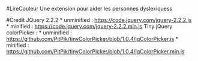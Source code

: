 #LireCouleur
Une extension pour aider les personnes dyslexiquess

#Credit
JQuery 2.2.2
    * unminified : https://code.jquery.com/jquery-2.2.2.js
    * minified : https://code.jquery.com/jquery-2.2.2.min.js
Tiny jQuery colorPicker :
    * unminified : https://github.com/PitPik/tinyColorPicker/blob/1.0.4/jqColorPicker.js
    * minified : https://github.com/PitPik/tinyColorPicker/blob/1.0.4/jqColorPicker.min.js

